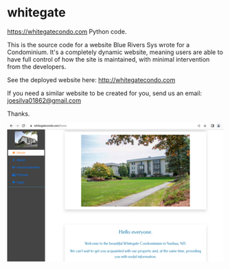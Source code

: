 # whitegate
https://whitegatecondo.com Python code.

This is the source code for a website Blue Rivers Sys wrote for a Condominium.
It's a completely dynamic website, meaning users are able to have full control of how the site is maintained, with minimal intervention from the developers.

See the deployed website here: http://whitegatecondo.com

If you need a similar website to be created for you, send us an email: joesilva01862@gmail.com

Thanks.

<img src="pictures/whitegatecondo.png">

